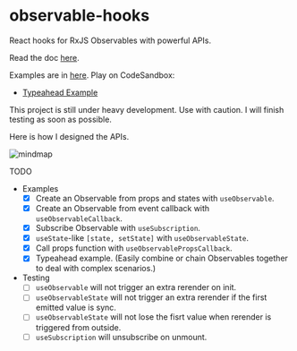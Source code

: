 # observable-hooks

React hooks for RxJS Observables with powerful APIs.

Read the doc [here](https://www.crimx.com/observable-hooks).

Examples are in [here](https://github.com/crimx/observable-hooks/tree/master/examples). Play on CodeSandbox:

- [Typeahead Example](https://codesandbox.io/s/github/crimx/observable-hooks/tree/master/examples/typeahead)

This project is still under heavy development. Use with caution. I will finish testing as soon as possible.

Here is how I designed the APIs.

![mindmap](https://github.com/crimx/observable-hooks/blob/master/observable-hooks.png?raw=true)

TODO

- Examples
  - [x] Create an Observable from props and states with `useObservable`.
  - [x] Create an Observable from event callback with `useObservableCallback`.
  - [x] Subscribe Observable with `useSubscription`.
  - [x] `useState`-like `[state, setState]` with `useObservableState`.
  - [x] Call props function with `useObservablePropsCallback`.
  - [x] Typeahead example. (Easily combine or chain Observables together to deal with complex scenarios.)
- Testing
  - [ ] `useObservable` will not trigger an extra rerender on init.
  - [ ] `useObservableState` will not trigger an extra rerender if the first emitted value is sync.
  - [ ] `useObservableState` will not lose the fisrt value when rerender is triggered from outside.
  - [ ] `useSubscription` will unsubscribe on unmount.
